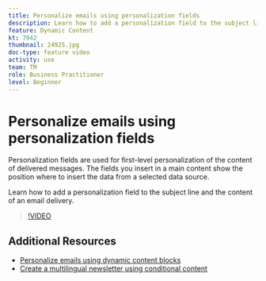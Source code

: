 ```yaml
---
title: Personalize emails using personalization fields
description: Learn how to add a personalization field to the subject line and the content of an email delivery.
feature: Dynamic Content
kt: 7942
thumbnail: 24925.jpg
doc-type: feature video
activity: use
team: TM
role: Business Practitioner
level: Beginner
---
```


# Personalize emails using personalization fields

Personalization fields are used for first-level personalization of the content of delivered messages. The fields you insert in a main content show the position where to insert the data from a selected data source.

Learn how to add a personalization field to the subject line and the content of an email delivery.

>[!VIDEO](https://video.tv.adobe.com/v/24925?quality=12)

## Additional Resources

* [Personalize emails using dynamic content blocks](/help/content-creation/personalize-using-dynamic-content-blocks.md)
* [Create a multilingual newsletter using conditional content](help/content-creation/create-a-multilingual-newsletter-using-conditional-content.md)
